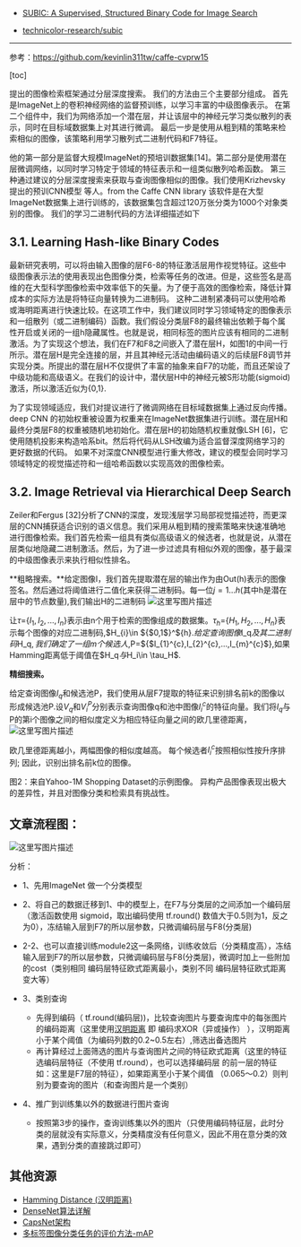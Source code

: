 - [SUBIC: A Supervised, Structured Binary Code for Image Search](http://openaccess.thecvf.com/content_iccv_2017/html/Jain_SUBIC_A_Supervised_ICCV_2017_paper.html)

- [technicolor-research/subic](https://github.com/technicolor-research/subic/)

----------
参考：https://github.com/kevinlin311tw/caffe-cvprw15

[toc]

提出的图像检索框架通过分层深度搜索。 我们的方法由三个主要部分组成。 首先是ImageNet上的卷积神经网络的监督预训练，以学习丰富的中级图像表示。 在第二个组件中，我们为网络添加一个潜在层，并让该层中的神经元学习类似散列的表示，同时在目标域数据集上对其进行微调。 最后一步是使用从粗到精的策略来检索相似的图像，该策略利用学习散列式二进制代码和F7特征。

他的第一部分是监督大规模ImageNet的预培训数据集[14]。第二部分是使用潜在层微调网络，以同时学习特定于领域的特征表示和一组类似散列哈希函数。 第三种通过建议的分层深度搜索来获取与查询图像相似的图像。我们使用Krizhevsky提出的预训CNN模型
等人。from the Caffe CNN library  该软件是在大型ImageNet数据集上进行训练的，该数据集包含超过120万张分类为1000个对象类别的图像。 我们的学习二进制代码的方法详细描述如下

## 3.1. Learning Hash-like Binary Codes
最新研究表明，可以将由输入图像的层F6-8的特征激活层用作视觉特征。这些中级图像表示法的使用表现出色图像分类，检索等任务的改进。但是，这些签名是高维的在大型科学图像检索中效率低下的矢量。为了便于高效的图像检索，降低计算成本的实际方法是将特征向量转换为二进制码。 这种二进制紧凑码可以使用哈希或海明距离进行快速比较。在这项工作中，我们建议同时学习领域特定的图像表示和一组散列（或二进制编码）函数。我们假设分类层F8的最终输出依赖于每个属性开启或关闭的一组h隐藏属性。也就是说，相同标签的图片应该有相同的二进制激活。为了实现这个想法，我们在F7和F8之间嵌入了潜在层H，如图1的中间一行所示。潜在层H是完全连接的层，并且其神经元活动由编码语义的后续层F8调节并实现分类。所提出的潜在层H不仅提供了丰富的抽象来自F7的功能，而且还架设了中级功能和高级语义。在我们的设计中，潜伏层H中的神经元被S形功能(sigmoid)激活，所以激活近似为{0,1}.

为了实现领域适应，我们对提议进行了微调网络在目标域数据集上通过反向传播。 deep CNN 的初始权重被设置为权重来在ImageNet数据集进行训练。潜在层H和最终分类层F8的权重被随机地初始化。潜在层H的初始随机权重就像LSH [6]，它使用随机投影来构造哈系bit。然后将代码从LSH改编为适合监督深度网络学习的更好数据的代码。 如果不对深度CNN模型进行重大修改，建议的模型会同时学习领域特定的视觉描述符和一组哈希函数以实现高效的图像检索。

## 3.2. Image Retrieval via Hierarchical Deep Search

Zeiler和Fergus [32]分析了CNN的深度，发现浅层学习局部视觉描述符，而更深层的CNN捕获适合识别的语义信息。我们采用从粗到精的搜索策略来快速准确地进行图像检索。我们首先检索一组具有类似高级语义的候选者，也就是说，从潜在层类似地隐藏二进制激活。然后，为了进一步过滤具有相似外观的图像，基于最深的中级图像表示来执行相似性排名。
 
**粗略搜索。**给定图像I，我们首先提取潜在层的输出作为由Out(h)表示的图像签名。然后通过将阈值进行二值化来获得二进制码。每一位$j=1...h$(其中h是潜在层中的节点数量),我们输出H的二进制码
![这里写图片描述](http://img.blog.csdn.net/20180414203359643?watermark/2/text/aHR0cDovL2Jsb2cuY3Nkbi5uZXQvd2M3ODE3MDgyNDk=/font/5a6L5L2T/fontsize/400/fill/I0JBQkFCMA==/dissolve/70/gravity/SouthEast)

让$\tau =${$I_{1},I_2,...,I_n$}表示由n个用于检索的图像组成的数据集。$\tau _{h}=${$H_1,H_2,...,H_n$}表示每个图像的对应二进制码,$H_{i}\in ${$0,1$}^${h}$.给定查询图像$I_q$及其二进制码$H_q$,我们确定了一组m个候选人,$P=${$I_{1}^{c},I_{2}^{c},...,I_{m}^{c}$},如果Hamming距离低于阈值在$H_q$与$H_i\in \tau_H$.
 
**精细搜索。**

给定查询图像$I_q$和候选池P，我们使用从层F7提取的特征来识别排名前k的图像以形成候选池P.设$V_q$和$V_i^P$分别表示查询图像q和池中图像$I^c_i$的特征向量。我们将$I_q$与P的第i个图像之间的相似度定义为相应特征向量之间的欧几里德距离，
![这里写图片描述](http://img.blog.csdn.net/20180414205437473?watermark/2/text/aHR0cDovL2Jsb2cuY3Nkbi5uZXQvd2M3ODE3MDgyNDk=/font/5a6L5L2T/fontsize/400/fill/I0JBQkFCMA==/dissolve/70/gravity/SouthEast)

欧几里德距离越小，两幅图像的相似度越高。 每个候选者$I^c_i$按照相似性按升序排列; 因此，识别出排名前k位的图像。

图2：来自Yahoo-1M Shopping Dataset的示例图像。 异构产品图像表现出极大的差异性，并且对图像分类和检索具有挑战性。

## 文章流程图：
![这里写图片描述](http://img.blog.csdn.net/20180419194246855?watermark/2/text/aHR0cDovL2Jsb2cuY3Nkbi5uZXQvd2M3ODE3MDgyNDk=/font/5a6L5L2T/fontsize/400/fill/I0JBQkFCMA==/dissolve/70/gravity/SouthEast)

分析：

- 1、先用ImageNet 做一个分类模型
- 2、将自己的数据迁移到1、中的模型上，在F7与分类层的之间添加一个编码层（激活函数使用 sigmoid，取出编码使用 tf.round() 数值大于0.5则为1，反之为0），冻结输入层到F7的所以层参数，只微调编码层与F8(分类层)
- 2-2、也可以直接训练module2这一条网络，训练收敛后（分类精度高），冻结输入层到F7的所以层参数，只微调编码层与F8(分类层)，微调时加上一些附加的cost（类别相同 编码层特征欧式距离最小，类别不同 编码层特征欧式距离变大等）
- 3、类别查询
	-  先得到编码（ tf.round(编码层))，比较查询图片与要查询库中的每张图片的编码距离（这里使用[汉明距离](https://blog.csdn.net/chouisbo/article/details/54906909) 即 编码求XOR（异或操作） ），汉明距离小于某个阈值（为编码列数的0.2~0.5左右）,筛选出备选图片
	- 再计算经过上面筛选的图片与查询图片之间的特征欧式距离（这里的特征选编码层特征（不使用 tf.round），也可以选择编码层 的前一层的特征 如：这里是F7层的特征），如果距离至小于某个阈值 （0.065～0.2）则判别为要查询的图片（和查询图片是一个类别）

- 4、推广到训练集以外的数据进行图片查询
	- 按照第3步的操作，查询训练集以外的图片（只使用编码特征层，此时分类的层就没有实际意义，分类精度没有任何意义，因此不用在意分类的效果，遇到分类的直接跳过即可） 


## 其他资源

- [Hamming Distance (汉明距离)](https://blog.csdn.net/chouisbo/article/details/54906909)
- [DenseNet算法详解](https://blog.csdn.net/u014380165/article/details/75142664) 
- [CapsNet架构](https://blog.csdn.net/uwr44uouqcnsuqb60zk2/article/details/78463687)
-  [多标签图像分类任务的评价方法-mAP](https://blog.csdn.net/wc781708249/article/details/79980041)
